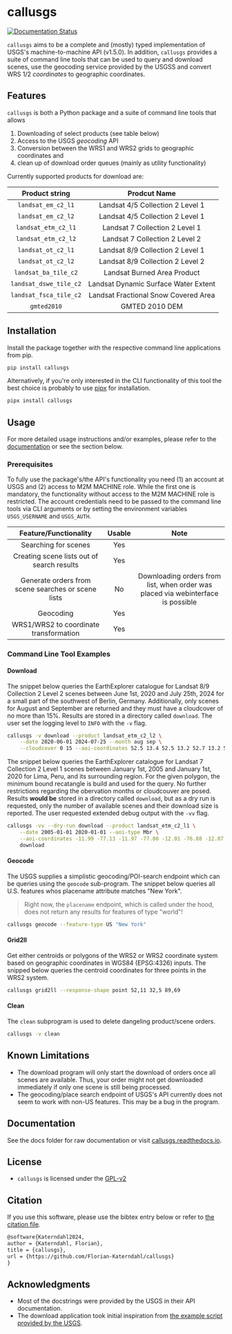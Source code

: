 # callusgs

[![Documentation Status](https://readthedocs.org/projects/callusgs/badge/?version=latest)](https://callusgs.readthedocs.io/en/latest/?badge=latest)

`callusgs` aims to be a complete and (mostly) typed implementation of USGS's machine-to-machine API (v1.5.0).
In addition, `callusgs` provides a suite of command line tools that can be used to query and download scenes, 
use the geocoding service provided by the USGSS and convert WRS 1/2 *coordinates* to geographic coordinates.

## Features

`callusgs` is both a Python package and a suite of command line tools that allows

1. Downloading of select products (see table below)
1. Access to the USGS *geocoding* API
1. Conversion between the WRS1 and WRS2 grids to geographic coordinates and
1. clean up of download order queues (mainly as utility functionality)

Currently supported products for download are:

|   **Product string**   |           **Prodcut Name**           |
|:----------------------:|:------------------------------------:|
| `landsat_em_c2_l1`     | Landsat 4/5 Collection 2 Level 1     |
| `landsat_em_c2_l2`     | Landsat 4/5 Collection 2 Level 1     |
| `landsat_etm_c2_l1`    | Landsat 7 Collection 2 Level 1       |
| `landsat_etm_c2_l2`    | Landsat 7 Collection 2 Level 2       |
| `landsat_ot_c2_l1`     | Landsat 8/9 Collection 2 Level 1     |
| `landsat_ot_c2_l2`     | Landsat 8/9 Collection 2 Level 2     |
| `landsat_ba_tile_c2`   | Landsat Burned Area Product          |
| `landsat_dswe_tile_c2` | Landsat Dynamic Surface Water Extent |
| `landsat_fsca_tile_c2` | Landsat Fractional Snow Covered Area |
| `gmted2010`            | GMTED 2010 DEM                       |

## Installation

Install the package together with the respective command line applications from pip.

```bash
pip install callusgs
```

Alternatively, if you're only interested in the CLI functionality of this tool the best choice is probably to use [pipx](https://github.com/pypa/pipx) for installation.

```bash
pipx install callusgs
```

## Usage

For more detailed usage instructions and/or examples, please refer to the [documentation](https://callusgs.readthedocs.io) or see the section below.

### Prerequisites

To fully use the package's/the API's functionality you need (1) an account at USGS and (2) access to M2M MACHINE role.
While the first one is mandatory, the functionality without access to the M2M MACHINE role is restricted.
The account credentials need to be passed to the command line tools via CLI arguments or by setting the environment variables
`USGS_USERNAME` and `USGS_AUTH`.

|              **Feature/Functionality**             | **Usable** |                               **Note**                                           |
|:--------------------------------------------------:|:----------:|:--------------------------------------------------------------------------------:|
| Searching for scenes                               | Yes        |                                                                                  |
| Creating scene lists out of search results         | Yes        |                                                                                  |
| Generate orders from scene searches or scene lists | No         | Downloading orders from list, when order was placed via webinterface is possible |
| Geocoding                                          | Yes        |                                                                                  |
| WRS1/WRS2 to coordinate transformation             | Yes        |                                                                                  |

### Command Line Tool Examples

#### Download

The snippet below queries the EarthExplorer catalogue for Landsat 8/9 Collection 2 Level 2 scenes between June 1st, 2020 and
July 25th, 2024 for a small part of the southwest of Berlin, Germany. Additionally, only scenes for August and September are 
returned and they must have a cloudcover of no more than 15%. Results are stored in a directory called `download`. The user 
set the logging level to `INFO` with the `-v` flag.

```bash
callusgs -v download --product landsat_etm_c2_l2 \
    --date 2020-06-01 2024-07-25 --month aug sep \
    --cloudcover 0 15 --aoi-coordinates 52.5 13.4 52.5 13.2 52.7 13.2 52.5 13.4 -- download
```

The snippet below queries the EarthExplorer catalogue for Landsat 7 Collection 2 Level 1 scenes between January 1st, 2005 and
January 1st, 2020 for Lima, Peru, and its surrounding region. For the given polygon, the minimum bound recatangle is build and used for the query.
No further restrictions regarding the obervation months or cloudcouver are posed. Results **would be** stored in a directory called `download`,
but as a dry run is requested, only the number of available scenes and their download size is reported. The user requested extended debug output with
the `-vv` flag.

```bash
callusgs -vv --dry-run download --product landsat_etm_c2_l1 \
    --date 2005-01-01 2020-01-01 --aoi-type Mbr \
    --aoi-coordinates -11.99 -77.13 -11.97 -77.00 -12.01 -76.88 -12.07 -76.88 -12.13 -76.89 -12.07 -77.16 -11.99 -77.13 -- \
    download
```

#### Geocode

The USGS supplies a simplistic geocoding/POI-search endpoint which can be queries using the `geocode` sub-program.
The snippet below queries all U.S. features whos placename attribute matches "New York".

> Right now, the `placename` endpoint, which is called under the hood, does not return any results for features of type "world"!

```bash
callusgs geocode --feature-type US "New York"
```

#### Grid2ll

Get either centroids or polygons of the WRS2 or WRS2 coordinate system based on geographic coordinates in WGS84 (EPSG:4326) inputs.
The snipped below queries the centroid coordinates for three points in the WRS2 system.

```bash
callusgs grid2ll --response-shape point 52,11 32,5 89,69
```

#### Clean

The `clean` subprogram is used to delete dangeling product/scene orders.

```bash
callusgs -v clean
```

## Known Limitations

- The download program will only start the download of orders once all scenes are available. Thus, your order might not get downloaded
immediately if only one scene is still being processed.
- The geocoding/place search endpoint of USGS's API currently does not seem to work with non-US features. This may be a bug in the program.

## Documentation

See the docs folder for raw documentation or visit [callusgs.readthedocs.io](https://callusgs.readthedocs.io).

## License

- `callusgs` is licensed under the [GPL-v2](LICENSE)

## Citation

If you use this software, please use the bibtex entry below or refer to [the citation file](CITATION.cff).

```tex
@software{Katerndahl2024,
author = {Katerndahl, Florian},
title = {callusgs},
url = {https://github.com/Florian-Katerndahl/callusgs}
}
```

## Acknowledgments

- Most of the docstrings were provided by the USGS in their API documentation.  
- The download application took initial inspiration from [the example script provided by the USGS](https://m2m.cr.usgs.gov/api/docs/example/download_data-py).
